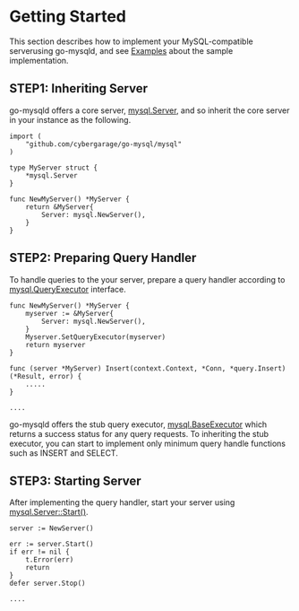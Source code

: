 # Getting Started

This section describes how to implement your MySQL-compatible serverusing go-mysqld, and see  [Examples](doc/examples.md) about the sample implementation.

## STEP1: Inheriting Server

go-mysqld offers a core server, [mysql.Server](../mysql/server.go), and so inherit the core server in your instance as the following.

```
import (
	"github.com/cybergarage/go-mysql/mysql"
)

type MyServer struct {
	*mysql.Server
}

func NewMyServer() *MyServer {
	return &MyServer{
		Server: mysql.NewServer(),
	}
}
```

## STEP2: Preparing Query Handler

To handle queries to the your server, prepare a query handler according to [mysql.QueryExecutor](../mysql/executor.go) interface.

```
func NewMyServer() *MyServer {
	myserver := &MyServer{
		Server: mysql.NewServer(),
	}
    Myserver.SetQueryExecutor(myserver)
    return myserver
}

func (server *MyServer) Insert(context.Context, *Conn, *query.Insert) (*Result, error) {
    .....
}

....
```

go-mysqld offers the stub query executor, [mysql.BaseExecutor](../mysql/executor_base.go) which returns a success status for any query requests.
To inheriting the stub executor, you can start to implement only minimum query handle functions such as INSERT and SELECT.

## STEP3: Starting Server 

After implementing the query handler, start your server using  [mysql.Server::Start()](../mysql/server.go).

```
server := NewServer()

err := server.Start()
if err != nil {
	t.Error(err)
	return
}
defer server.Stop()

.... 
```
